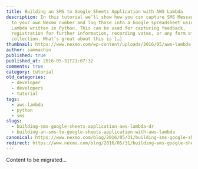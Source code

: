 ```yaml
---
title: Building an SMS to Google Sheets Application with AWS Lambda
description: In this tutorial we’ll show how you can capture SMS Messages sent
  to your own Nexmo number and log those into a Google spreadsheet using an AWS
  Lambda written in Python. This can be used for capturing feedback,
  registration for further information, recording votes, or any form of data
  collection. What’s great about this is […]
thumbnail: https://www.nexmo.com/wp-content/uploads/2016/05/aws-lambda.jpg
author: sammachin
published: true
published_at: 2016-05-31T21:07:32
comments: true
category: tutorial
old_categories:
  - developer
  - developers
  - tutorial
tags:
  - aws-lambda
  - python
  - sms
slugs:
  - building-sms-google-sheets-application-aws-lambda-dr
  - building-an-sms-to-google-sheets-application-with-aws-lambda
canonical: https://www.nexmo.com/blog/2016/05/31/building-sms-google-sheets-application-aws-lambda-dr
redirect: https://www.nexmo.com/blog/2016/05/31/building-sms-google-sheets-application-aws-lambda-dr
---
```

Content to be migrated...